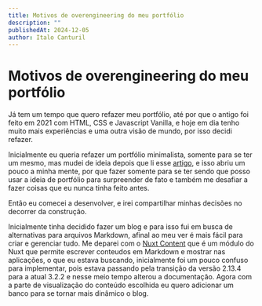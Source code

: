 ```yaml
---
title: Motivos de overengineering do meu portfólio
description: ""
publishedAt: 2024-12-05
author: Italo Canturil
---
```


# Motivos de overengineering do meu portfólio

Já tem um tempo que quero refazer meu portfólio, até por que o antigo foi feito em 2021 com HTML, CSS e Javascript Vanilla, e hoje em dia tenho muito mais experiências e uma outra visão de mundo, por isso decidi refazer.

Inicialmente eu queria refazer um portfólio minimalista, somente para se ter um mesmo, mas mudei de ideia depois que li esse [artigo](https://www.nikhilsnayak.dev/blogs/how-i-built-my-portfolio), e isso abriu um pouco a minha mente, por que fazer somente para se ter sendo que posso usar a ideia de portfólio para surpreender de fato e também me desafiar a fazer coisas que eu nunca tinha feito antes.

Então eu comecei a desenvolver, e irei compartilhar minhas decisões no decorrer da construção.

Inicialmente tinha decidido fazer um blog e para isso fui em busca de alternativas para arquivos Markdown, afinal ao meu ver é mais fácil para criar e gerenciar tudo. Me deparei com o [Nuxt Content](https://content.nuxt.com/) que é um módulo do Nuxt que permite escrever conteudos em Markdown e mostrar nas aplicações, o que eu estava buscando, inicialmente foi um pouco confuso para implementar, pois estava passando pela transição da versão 2.13.4 para a atual 3.2.2 e nesse meio tempo alterou a documentação. Agora com a parte de visualização do conteúdo escolhida eu quero adicionar um banco para se tornar mais dinâmico o blog.